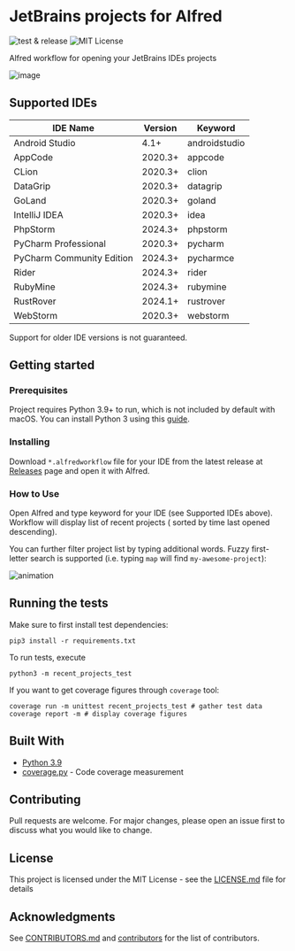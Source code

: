 # JetBrains projects for Alfred

![test & release](https://github.com/artemy/alfred-jetbrains-projects/workflows/test%20&%20release/badge.svg)
![MIT License](https://img.shields.io/github/license/artemy/alfred-jetbrains-projects)

Alfred workflow for opening your JetBrains IDEs projects

![image](.readme/images/screenshot.png)

## Supported IDEs

| IDE Name                  | Version | Keyword       |
|---------------------------|---------|---------------|
| Android Studio            | 4.1+    | androidstudio |
| AppCode                   | 2020.3+ | appcode       |
| CLion                     | 2020.3+ | clion         |
| DataGrip                  | 2020.3+ | datagrip      |
| GoLand                    | 2020.3+ | goland        |
| IntelliJ IDEA             | 2020.3+ | idea          |
| PhpStorm                  | 2024.3+ | phpstorm      |
| PyCharm Professional      | 2020.3+ | pycharm       |
| PyCharm Community Edition | 2024.3+ | pycharmce     |
| Rider                     | 2024.3+ | rider         |
| RubyMine                  | 2024.3+ | rubymine      |
| RustRover                 | 2024.1+ | rustrover     |
| WebStorm                  | 2020.3+ | webstorm      |

Support for older IDE versions is not guaranteed.

## Getting started

### Prerequisites

Project requires Python 3.9+ to run, which is not included by default with macOS. You can install Python 3 using
this [guide](https://docs.python-guide.org/starting/install3/osx/).

### Installing

Download `*.alfredworkflow` file for your IDE from the latest release
at [Releases](https://github.com/artemy/alfred-jetbrains-projects/releases) page and open it with Alfred.

### How to Use

Open Alfred and type keyword for your IDE (see Supported IDEs above). Workflow will display list of recent projects (
sorted by time last opened descending).

You can further filter project list by typing additional words. Fuzzy first-letter search is supported (i.e.
typing `map` will find `my-awesome-project`):

![animation](.readme/images/animation.gif)

## Running the tests

Make sure to first install test dependencies:

```shell
pip3 install -r requirements.txt
```

To run tests, execute

```shell
python3 -m recent_projects_test
```

If you want to get coverage figures through `coverage` tool:

```shell
coverage run -m unittest recent_projects_test # gather test data
coverage report -m # display coverage figures
```

## Built With

* [Python 3.9](https://docs.python.org/3.9/)
* [coverage.py](https://coverage.readthedocs.io/) - Code coverage measurement

## Contributing

Pull requests are welcome. For major changes, please open an issue first to discuss what you would like to change.

## License

This project is licensed under the MIT License - see the [LICENSE.md](LICENSE.md) file for details

## Acknowledgments

See [CONTRIBUTORS.md](CONTRIBUTORS.md)
and [contributors](https://github.com/artemy/alfred-jetbrains-projects/contributors) for the list of contributors.
